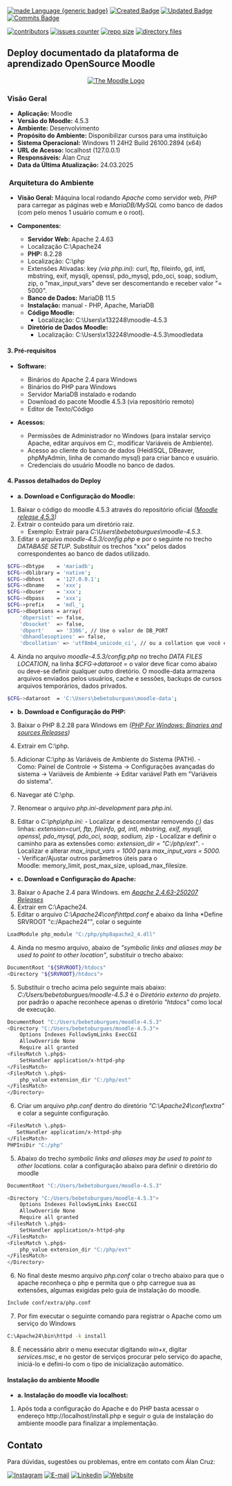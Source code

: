 [![made Language {generic badge}](https://img.shields.io/badge/Made%20with-Mardown-8A2BE2)](https://github.com/alanmugiwara)
[![Created Badge](https://badges.pufler.dev/created/alanmugiwara/moodle-deploy/?color=blueviolet)](https://github.com/alanmugiwara)
[![Updated Badge](https://badges.pufler.dev/updated/alanmugiwara/moodle-deploy?color=8A2BE2)](https://github.com/alanmugiwara)
[![Commits Badge](https://img.shields.io/github/commit-activity/m/alanmugiwara/moodle-deploy?color=8A2BE2)](https://github.com/alanmugiwara)

[![contributors](https://img.shields.io/github/contributors/alanmugiwara/moodle-deploy?color=8A2BE2)](https://github.com/alanmugiwara)
[![issues counter](https://img.shields.io/github/issues/alanmugiwara/moodle-deploy?color=8A2BE2)](https://github.com/alanmugiwara)
[![repo size](https://img.shields.io/github/repo-size/alanmugiwara/moodle-deploy?color=8A2BE2)](https://github.com/alanmugiwara)
[![directory files](https://img.shields.io/github/directory-file-count/alanmugiwara/moodle-deploy?color=8A2BE2)](https://github.com/alanmugiwara)

## Deploy documentado da plataforma de aprendizado OpenSource Moodle
<p align="center"><a href="https://moodle.org" target="_blank" title="Moodle Website">
  <img src="https://raw.githubusercontent.com/moodle/moodle/main/.github/moodlelogo.svg" alt="The Moodle Logo">
</a></p>

### **Visão Geral**
-  **Aplicação:** Moodle
- **Versão do Moodle:** 4.5.3
- **Ambiente:** Desenvolvimento
- **Propósito do Ambiente:** Disponibilizar cursos para uma instituição
- **Sistema Operacional:** Windows 11 24H2 Build 26100.2894 (x64)
- **URL de Acesso:** localhost (127.0.0.1)
- **Responsáveis:** Álan Cruz
- **Data da Última Atualização:** 24.03.2025
###  **Arquitetura do Ambiente**

-  **Visão Geral:** Máquina local rodando *Apache* como servidor web, *PHP* para carregar as páginas web e *MariaDB/MySQL* como banco de dados (com pelo menos 1 usuário comum e o root).

- **Componentes:**
    - **Servidor Web:** Apache 2.4.63 
    - Localização C:\Apache24
    - **PHP:** 8.2.28
    - Localização: C:\php
    - Extensões Ativadas: key *(via php.ini):* curl, ftp, fileinfo, gd, intl, mbstring, exif, mysqli, openssl, pdo_mysql, pdo_oci, soap, sodium, zip, o "max_input_vars" deve ser descomentando e receber valor "= 5000".
     - **Banco de Dados:** MariaDB 11.5
	- **Instalação:** manual - PHP, Apache, MariaDB
    - **Código Moodle:**
        - Localização: C:\Users\x132248\moodle-4.5.3
    - **Diretório de Dados Moodle:** 
	    - Localização: C:\Users\x132248\moodle-4.5.3\moodledata
#### **3. Pré-requisitos**

- **Software:**
    - Binários do Apache 2.4 para Windows
    - Binários do PHP para Windows 
    - Servidor MariaDB instalado e rodando
    - Download do pacote Moodle 4.5.3 (via repositório remoto)
    - Editor de Texto/Código
    
- **Acessos:**
    - Permissões de Administrador no Windows (para instalar serviço Apache, editar arquivos em C:\, modificar Variáveis de Ambiente).
    - Acesso ao cliente do banco de dados (HeidiSQL, DBeaver, phpMyAdmin, linha de comando mysql) para criar banco e usuário.
    - Credenciais do usuário Moodle no banco de dados.
#### **4. Passos detalhados do Deploy**

- **a. Download e Configuração do Moodle:**
1. Baixar o código do moodle 4.5.3 através do repositório oficial *([Moodle release 4.5.3](https://github.com/moodle/moodle/releases/tag/v4.5.3))*
2. Extrair o conteúdo para um diretório raiz.
    - Exemplo: Extrair para *C:\Users\bebetoburgues\moodle-4.5.3*.
3. Editar o arquivo *moodle-4.5.3/config.php* e por o seguinte no trecho *DATABASE SETUP*. Substituir os trechos "xxx" pelos dados correspondentes ao banco de dados utilizado.
   
``` bash
$CFG->dbtype    = 'mariadb';
$CFG->dblibrary = 'native';
$CFG->dbhost    = '127.0.0.1';  
$CFG->dbname    = 'xxx';    
$CFG->dbuser    = 'xxx'; 
$CFG->dbpass    = 'xxx';  
$CFG->prefix    = 'mdl_'; 
$CFG->dboptions = array(
    'dbpersist' => false,
    'dbsocket'  => false,
    'dbport'    => '3306', // Use o valor de DB_PORT
    'dbhandlesoptions' => false,
    'dbcollation' => 'utf8mb4_unicode_ci', // ou a collation que você está usando
```

4. Ainda no arquivo *moodle-4.5.3/config.php* no trecho *DATA FILES LOCATION*, na linha *$CFG->dataroot  =* o valor deve ficar como abaixo ou deve-se definir qualquer outro diretório. O moodle-data armazena arquivos enviados pelos usuários, cache e sessões, backups de cursos arquivos temporários, dados privados.

``` bash
$CFG->dataroot  = 'C:\Users\bebetoburgues\moodle-data';
```

- **b. Download e Configuração do PHP:**
3. Baixar o PHP 8.2.28 para Windows em *([PHP For Windows: Binaries and sources Releases](https://windows.php.net/download/))*
4. Extrair em C:\php.
5. Adicionar C:\php às Variáveis de Ambiente do Sistema (PATH).
        - Como: Painel de Controle -> Sistema -> Configurações avançadas do sistema -> Variáveis de Ambiente -> Editar variável Path em "Variáveis do sistema".
6. Navegar até C:\php.
7. Renomear o arquivo *php.ini-development* para *php.ini*.
        
8. Editar o *C:\php\php.ini:*
        - Localizar e descomentar removendo *(;)* das linhas: *extension=curl, ftp, fileinfo, gd, intl, mbstring, exif, mysqli, openssl, pdo_mysql, pdo_oci, soap, sodium, zip*
        - Localizar e definir o caminho para as extensões como: *extension_dir = "C:/php/ext"*.
        - Localizar e alterar *max_input_vars = 1000* para *max_input_vars = 5000.*
        - Verificar/Ajustar outros parâmetros úteis para o Moodle: memory_limit, post_max_size, upload_max_filesize.
- **c. Download e Configuração do Apache:**
3. Baixar o Apache 2.4 para Windows. em *[Apache 2.4.63-250207 Releases](https://www.apachelounge.com/download/)*
4. Extrair em C:\Apache24.
5. Editar o arquivo *C:\Apache24\conf\httpd.conf* e abaixo da linha *Define SRVROOT "c:/Apache24"", colar o seguinte

``` bash
LoadModule php_module "C:/php/php8apache2_4.dll"
```
4. Ainda no mesmo arquivo, abaixo de *"symbolic links and aliases may be used to point to other location"*, substituir o trecho abaixo:
``` bash
DocumentRoot "${SRVROOT}/htdocs"
<Directory "${SRVROOT}/htdocs">
```
5. Substituir o trecho acima pelo seguinte mais abaixo: *C:/Users/bebetoburgues/moodle-4.5.3* é o *Diretório externo do projeto*. por padrão o apache reconhece apenas o diretório *"htdocs"* como local de execução.
``` bash
DocumentRoot "C:/Users/bebetoburgues/moodle-4.5.3"
<Directory "C:/Users/bebetoburgues/moodle-4.5.3">
    Options Indexes FollowSymLinks ExecCGI
    AllowOverride None
    Require all granted
<FilesMatch \.php$>
    SetHandler application/x-httpd-php
</FilesMatch>
<FilesMatch \.php$>
    php_value extension_dir "C:/php/ext"
</FilesMatch>
</Directory>
```

6. Criar um arquivo *php.conf* dentro do diretório *"C:\Apache24\conf\extra"* e colar a seguinte configuração.

``` bash
<FilesMatch \.php$>
   SetHandler application/x-httpd-php
</FilesMatch>
PHPIniDir "C:/php"
```

5. Abaixo do trecho *symbolic links and aliases may be used to point to other locations.* colar a configuração abaixo para definir o diretório do moodle

``` bash
DocumentRoot "C:/Users/bebetoburgues/moodle-4.5.3"

<Directory "C:/Users/bebetoburgues/moodle-4.5.3">
    Options Indexes FollowSymLinks ExecCGI
    AllowOverride None
    Require all granted
<FilesMatch \.php$>
    SetHandler application/x-httpd-php
</FilesMatch>
<FilesMatch \.php$>
    php_value extension_dir "C:/php/ext"
</FilesMatch>
</Directory>
```

6. No final deste mesmo arquivo *php.conf* colar o trecho abaixo para que o apache reconheça o php e permita que o php carregue sua as extensões, algumas exigidas pelo guia de instalação do moodle.

``` bash
Include conf/extra/php.conf
```

7. Por fim executar o seguinte comando para registrar o Apache como um serviço do Windows 
``` bash
C:\Apache24\bin\httpd -k install
```
8. É necessário abrir o menu executar digitando *win+x*, digitar *services.msc*, e no gestor de serviços procurar pelo serviço do apache, iniciá-lo e defini-lo com o tipo de inicialização automático.
#### **Instalação do ambiente Moodle**

- **a. Instalação do moodle via localhost:**

1. Após toda a configuração do Apache e do PHP basta acessar o endereço http://localhost/install.php e seguir o guia de instalação do ambiente moodle para finalizar a implementação.

Contato
-------

Para dúvidas, sugestões ou problemas, entre em contato com Álan Cruz:

<a href="https://instagram.com/alancruz_tec" target="_blank"><img loading="lazy" src="https://img.shields.io/badge/-Instagram-%23E4405F?style=for-the-badge&logo=instagram&logoColor=white" alt="Instagram"></a>
<a href="mailto:contato@alancruz.tec.br"><img loading="lazy" src="https://img.shields.io/badge/E--Mail-D14836?style=for-the-badge&logo=gmail&logoColor=white" alt="E-mail"></a>
<a href="https://linkedin.com/in/alansilvadacruz" target="_blank"><img loading="lazy" src="https://img.shields.io/badge/-LinkedIn-%230077B5?style=for-the-badge&logo=linkedin&logoColor=white" alt="Linkedin"></a>
<a href="https://alancruz.tec.br" target="_blank"><img loading="lazy" src="https://img.shields.io/badge/-My%20Website-%230077B5?style=for-the-badge&logo=wordpress&logoColor=white" alt="Website"></a>
